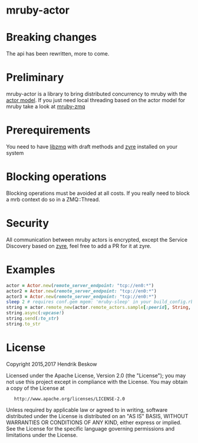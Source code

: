 # mruby-actor
Breaking changes
================
The api has been rewritten, more to come.


Preliminary
===========
mruby-actor is a library to bring distributed concurrency to mruby with the [actor model](https://en.wikipedia.org/wiki/Actor_model).
If you just need local threading based on the actor model for mruby take a look at [mruby-zmq](https://github.com/Asmod4n/mruby-zmq)

Prerequirements
===============
You need to have [libzmq](https://github.com/zeromq/libzmq) with draft methods and [zyre](https://github.com/zeromq/zyre) installed on your system


Blocking operations
===================
Blocking operations must be avoided at all costs. If you really need to block a mrb context do so in a ZMQ::Thread.

Security
========
All communication between mruby actors is encrypted, except the Service Discovery based on [zyre](https://github.com/zeromq/zyre), feel free to add a PR for it at zyre.

Examples
========
```ruby
actor = Actor.new(remote_server_endpoint: "tcp://en0:*")
actor2 = Actor.new(remote_server_endpoint: "tcp://en0:*")
actor3 = Actor.new(remote_server_endpoint: "tcp://en0:*")
sleep 2 # requires conf.gem mgem: 'mruby-sleep' in your build_config.rb
string = actor.remote_new(actor.remote_actors.sample[:peerid], String, "hallo")
string.async(:upcase!)
string.send(:to_str)
string.to_str
```

License
=======
   Copyright 2015,2017 Hendrik Beskow

   Licensed under the Apache License, Version 2.0 (the "License");
   you may not use this project except in compliance with the License.
   You may obtain a copy of the License at

       http://www.apache.org/licenses/LICENSE-2.0

   Unless required by applicable law or agreed to in writing, software
   distributed under the License is distributed on an "AS IS" BASIS,
   WITHOUT WARRANTIES OR CONDITIONS OF ANY KIND, either express or implied.
   See the License for the specific language governing permissions and
   limitations under the License.
